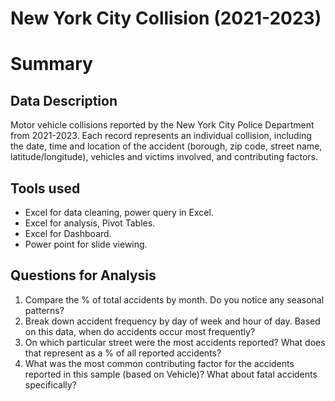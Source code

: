 # New York City Collision (2021-2023)
# Summary 

## Data Description 
Motor vehicle collisions reported by the New York City Police Department from 2021-2023. Each record represents an individual collision, including the date, time and location of the accident (borough, zip code, street name, latitude/longitude), vehicles and victims involved, and contributing factors.

## Tools used
- Excel for data cleaning, power query in Excel.
- Excel for analysis, Pivot Tables.
- Excel for Dashboard.
- Power point for slide viewing.

## Questions for Analysis 
1. Compare the % of total accidents by month. Do you notice any seasonal patterns?
2. Break down accident frequency by day of week and hour of day. Based on this data, when do accidents occur most frequently?
3. On which particular street were the most accidents reported? What does that represent as a % of all reported accidents?
4. What was the most common contributing factor for the accidents reported in this sample (based on Vehicle)? What about fatal accidents specifically?
